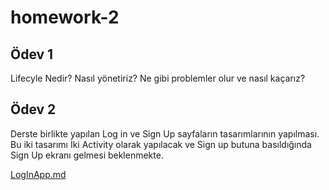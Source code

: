 # homework-2

## Ödev 1 

Lifecyle Nedir? Nasıl yönetiriz? Ne gibi problemler olur ve nasıl kaçarız?

## Ödev 2

Derste birlikte yapılan Log in ve Sign Up sayfaların tasarımlarının yapılması. Bu iki tasarımı İki Activity olarak yapılacak ve Sign up butuna basıldığında Sign Up ekranı gelmesi beklenmekte.

[LogInApp.md](https://github.com/Pazarama-Android-Kotlin-Bootcamp/week-2-assignment-MuratCakin/blob/main/LogInApp/LogIn.md)
